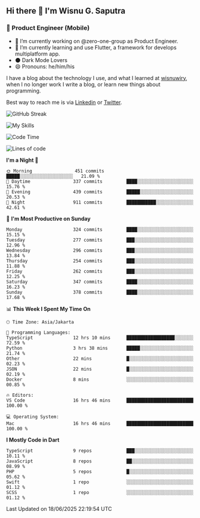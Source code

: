 ## Hi there 👋 I'm Wisnu G. Saputra

### :mobile_phone_off: Product Engineer (Mobile)

- 🔭 I’m currently working on @zero-one-group as Product Engineer.
- 🌱 I’m currently learning and use Flutter, a framework for develops multiplatform app.
- 🌑 Dark Mode Lovers
- 😄 Pronouns: he/him/his

I have a blog about the technology I use, and what I learned at [wisnuwiry](https://wisnuwiry.space/), when I no longer work I write a blog, or learn new things about programming.

Best way to reach me is via [Linkedin](https://www.linkedin.com/in/wisnu-saputra/) or [Twitter](https://twitter.com/wisnuwiry).

![GitHub Streak](https://streak-stats.demolab.com?user=wisnuwiry&theme=dark&hide_border=true)

![My Skills](https://skillicons.dev/icons?i=dart,flutter,kotlin,swift,go,js,css,neovim,git,linux&perline=5)

<!--START_SECTION:waka-->
![Code Time](http://img.shields.io/badge/Code%20Time-1%2C943%20hrs%2014%20mins-blue)

![Lines of code](https://img.shields.io/badge/From%20Hello%20World%20I%27ve%20Written-2.6%20million%20lines%20of%20code-blue)

**I'm a Night 🦉** 

```text
🌞 Morning                451 commits         █████░░░░░░░░░░░░░░░░░░░░   21.09 % 
🌆 Daytime                337 commits         ████░░░░░░░░░░░░░░░░░░░░░   15.76 % 
🌃 Evening                439 commits         █████░░░░░░░░░░░░░░░░░░░░   20.53 % 
🌙 Night                  911 commits         ███████████░░░░░░░░░░░░░░   42.61 % 
```
📅 **I'm Most Productive on Sunday** 

```text
Monday                   324 commits         ████░░░░░░░░░░░░░░░░░░░░░   15.15 % 
Tuesday                  277 commits         ███░░░░░░░░░░░░░░░░░░░░░░   12.96 % 
Wednesday                296 commits         ███░░░░░░░░░░░░░░░░░░░░░░   13.84 % 
Thursday                 254 commits         ███░░░░░░░░░░░░░░░░░░░░░░   11.88 % 
Friday                   262 commits         ███░░░░░░░░░░░░░░░░░░░░░░   12.25 % 
Saturday                 347 commits         ████░░░░░░░░░░░░░░░░░░░░░   16.23 % 
Sunday                   378 commits         ████░░░░░░░░░░░░░░░░░░░░░   17.68 % 
```


📊 **This Week I Spent My Time On** 

```text
🕑︎ Time Zone: Asia/Jakarta

💬 Programming Languages: 
TypeScript               12 hrs 10 mins      ██████████████████░░░░░░░   72.59 % 
Python                   3 hrs 38 mins       █████░░░░░░░░░░░░░░░░░░░░   21.74 % 
Other                    22 mins             █░░░░░░░░░░░░░░░░░░░░░░░░   02.23 % 
JSON                     22 mins             █░░░░░░░░░░░░░░░░░░░░░░░░   02.19 % 
Docker                   8 mins              ░░░░░░░░░░░░░░░░░░░░░░░░░   00.85 % 

🔥 Editors: 
VS Code                  16 hrs 46 mins      █████████████████████████   100.00 % 

💻 Operating System: 
Mac                      16 hrs 46 mins      █████████████████████████   100.00 % 
```

**I Mostly Code in Dart** 

```text
TypeScript               9 repos             ███░░░░░░░░░░░░░░░░░░░░░░   10.11 % 
JavaScript               8 repos             ██░░░░░░░░░░░░░░░░░░░░░░░   08.99 % 
PHP                      5 repos             █░░░░░░░░░░░░░░░░░░░░░░░░   05.62 % 
Swift                    1 repo              ░░░░░░░░░░░░░░░░░░░░░░░░░   01.12 % 
SCSS                     1 repo              ░░░░░░░░░░░░░░░░░░░░░░░░░   01.12 % 
```




 Last Updated on 18/06/2025 22:19:54 UTC
<!--END_SECTION:waka-->
